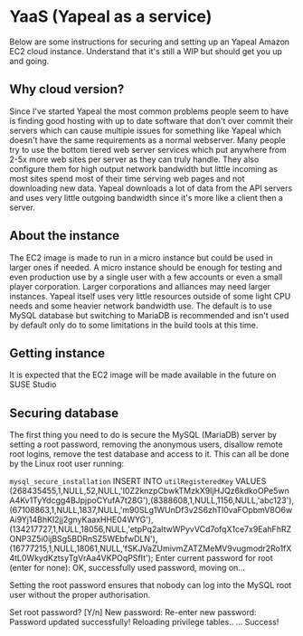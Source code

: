 # YaaS (Yapeal as a service) #

Below are some instructions for securing and setting up an Yapeal Amazon EC2
cloud instance. Understand that it's still a WIP but should get you up and
going.

## Why cloud version?

Since I've started Yapeal the most common problems people seem to have is
finding good hosting with up to date software that don't over commit their
servers which can cause multiple issues for something like Yapeal which doesn't
have the same requirements as a normal webserver. Many people try to use the
bottom tiered web server services which put anywhere from 2-5x more web sites per
server as they can truly handle. They also configure them for high output
network bandwidth but little incoming as most sites spend most of their time
serving web pages and not downloading new data. Yapeal downloads a lot of data
from the API servers and uses very little outgoing bandwidth since it's more like
a client then a server.

## About the instance

The EC2 image is made to run in a micro instance but could be used in larger
ones if needed. A micro instance should be enough for testing and even
production use by a single user with a few accounts or even a small player
corporation. Larger corporations and alliances may need larger instances. Yapeal
itself uses very little resources outside of some light CPU needs and some
heavier network bandwidth use. The default is to use MySQL database but
switching to MariaDB is recommended and isn't used by default only do to some
limitations in the build tools at this time.

## Getting instance

It is expected that the EC2 image will be made available in the future on
SUSE Studio

## Securing database

The first thing you need to do is secure the MySQL (MariaDB) server by setting a
root password, removing the anonymous users, disallow remote root logins, remove
the test database and access to it. This can all be done by the Linux root user
running:

 `mysql_secure_installation`
INSERT INTO `utilRegisteredKey` VALUES (268435455,1,NULL,52,NULL,'I0Z2knzpCbwkTMzkX9IjHJQz6kdkoOPe5wnA4Kv1TyYdcgg4BJpjpoCYufA7t28G'),(8388608,1,NULL,1156,NULL,'abc123'),(67108863,1,NULL,1837,NULL,'m90SLg1WUnDf3v2S6zhTl0vaFOpbmV8O6wAi9Yj14BhKI2jj2gnyKaaxHHE04WYG'),(134217727,1,NULL,18056,NULL,'etpPq2aItwWPyvVCd7ofqX1ce7x9EahFhRZONP3Z5i0ijBSg5BDRnSZ5WEbfwDLN'),(16777215,1,NULL,18061,NULL,'fSKJVaZUmivmZATZMeMV9vugmodr2Ro1fX4tL0WkydKztsyTgVrAa4VKPOqPSfIt');
Enter current password for root (enter for none):
OK, successfully used password, moving on...

Setting the root password ensures that nobody can log into the MySQL
root user without the proper authorisation.

Set root password? [Y/n]
New password:
Re-enter new password:
Password updated successfully!
Reloading privilege tables..
 ... Success!
